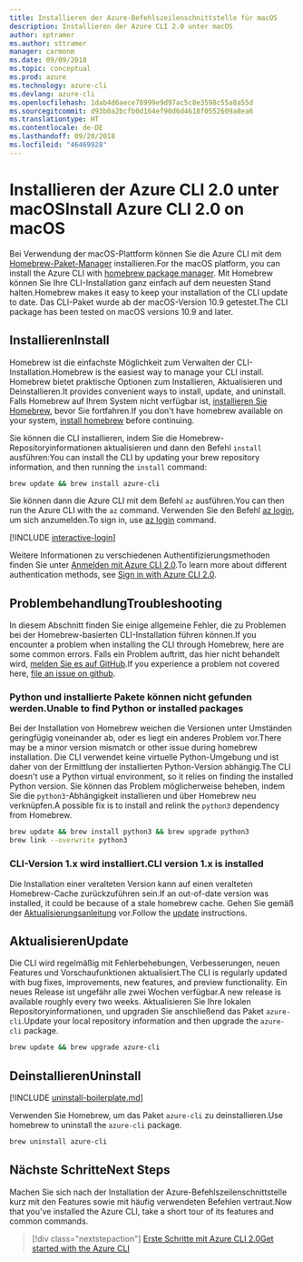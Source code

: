 ```yaml
---
title: Installieren der Azure-Befehlszeilenschnittstelle für macOS
description: Installieren der Azure CLI 2.0 unter macOS
author: sptramer
ms.author: sttramer
manager: carmonm
ms.date: 09/09/2018
ms.topic: conceptual
ms.prod: azure
ms.technology: azure-cli
ms.devlang: azure-cli
ms.openlocfilehash: 1dab4d6aece78999e9d97ac5c8e3598c55a8a55d
ms.sourcegitcommit: d93b0a2bcfb0d164ef90d6d4618f0552609a8ea6
ms.translationtype: HT
ms.contentlocale: de-DE
ms.lasthandoff: 09/20/2018
ms.locfileid: "46469928"
---
```

# <a name="install-azure-cli-20-on-macos"></a><span data-ttu-id="032b7-103">Installieren der Azure CLI 2.0 unter macOS</span><span class="sxs-lookup"><span data-stu-id="032b7-103">Install Azure CLI 2.0 on macOS</span></span>

<span data-ttu-id="032b7-104">Bei Verwendung der macOS-Plattform können Sie die Azure CLI mit dem [Homebrew-Paket-Manager](https://brew.sh) installieren.</span><span class="sxs-lookup"><span data-stu-id="032b7-104">For the macOS platform, you can install the Azure CLI with [homebrew package manager](https://brew.sh).</span></span> <span data-ttu-id="032b7-105">Mit Homebrew können Sie Ihre CLI-Installation ganz einfach auf dem neuesten Stand halten.</span><span class="sxs-lookup"><span data-stu-id="032b7-105">Homebrew makes it easy to keep your installation of the CLI update to date.</span></span> <span data-ttu-id="032b7-106">Das CLI-Paket wurde ab der macOS-Version 10.9 getestet.</span><span class="sxs-lookup"><span data-stu-id="032b7-106">The CLI package has been tested on macOS versions 10.9 and later.</span></span>

## <a name="install"></a><span data-ttu-id="032b7-107">Installieren</span><span class="sxs-lookup"><span data-stu-id="032b7-107">Install</span></span>

<span data-ttu-id="032b7-108">Homebrew ist die einfachste Möglichkeit zum Verwalten der CLI-Installation.</span><span class="sxs-lookup"><span data-stu-id="032b7-108">Homebrew is the easiest way to manage your CLI install.</span></span> <span data-ttu-id="032b7-109">Homebrew bietet praktische Optionen zum Installieren, Aktualisieren und Deinstallieren.</span><span class="sxs-lookup"><span data-stu-id="032b7-109">It provides convenient ways to install, update, and uninstall.</span></span>
<span data-ttu-id="032b7-110">Falls Homebrew auf Ihrem System nicht verfügbar ist, [installieren Sie Homebrew](https://docs.brew.sh/Installation.html), bevor Sie fortfahren.</span><span class="sxs-lookup"><span data-stu-id="032b7-110">If you don't have homebrew available on your system, [install homebrew](https://docs.brew.sh/Installation.html) before continuing.</span></span>

<span data-ttu-id="032b7-111">Sie können die CLI installieren, indem Sie die Homebrew-Repositoryinformationen aktualisieren und dann den Befehl `install` ausführen:</span><span class="sxs-lookup"><span data-stu-id="032b7-111">You can install the CLI by updating your brew repository information, and then running the `install` command:</span></span>

```bash
brew update && brew install azure-cli
```

<span data-ttu-id="032b7-112">Sie können dann die Azure CLI mit dem Befehl `az` ausführen.</span><span class="sxs-lookup"><span data-stu-id="032b7-112">You can then run the Azure CLI with the `az` command.</span></span> <span data-ttu-id="032b7-113">Verwenden Sie den Befehl [az login](/cli/azure/reference-index#az-login), um sich anzumelden.</span><span class="sxs-lookup"><span data-stu-id="032b7-113">To sign in, use [az login](/cli/azure/reference-index#az-login) command.</span></span>

[!INCLUDE [interactive-login](includes/interactive-login.md)]

<span data-ttu-id="032b7-114">Weitere Informationen zu verschiedenen Authentifizierungsmethoden finden Sie unter [Anmelden mit Azure CLI 2.0](authenticate-azure-cli.md).</span><span class="sxs-lookup"><span data-stu-id="032b7-114">To learn more about different authentication methods, see [Sign in with Azure CLI 2.0](authenticate-azure-cli.md).</span></span>

## <a name="troubleshooting"></a><span data-ttu-id="032b7-115">Problembehandlung</span><span class="sxs-lookup"><span data-stu-id="032b7-115">Troubleshooting</span></span>

<span data-ttu-id="032b7-116">In diesem Abschnitt finden Sie einige allgemeine Fehler, die zu Problemen bei der Homebrew-basierten CLI-Installation führen können.</span><span class="sxs-lookup"><span data-stu-id="032b7-116">If you encounter a problem when installing the CLI through Homebrew, here are some common errors.</span></span> <span data-ttu-id="032b7-117">Falls ein Problem auftritt, das hier nicht behandelt wird, [melden Sie es auf GitHub](https://github.com/Azure/azure-cli/issues).</span><span class="sxs-lookup"><span data-stu-id="032b7-117">If you experience a problem not covered here, [file an issue on github](https://github.com/Azure/azure-cli/issues).</span></span>

### <a name="unable-to-find-python-or-installed-packages"></a><span data-ttu-id="032b7-118">Python und installierte Pakete können nicht gefunden werden.</span><span class="sxs-lookup"><span data-stu-id="032b7-118">Unable to find Python or installed packages</span></span>

<span data-ttu-id="032b7-119">Bei der Installation von Homebrew weichen die Versionen unter Umständen geringfügig voneinander ab, oder es liegt ein anderes Problem vor.</span><span class="sxs-lookup"><span data-stu-id="032b7-119">There may be a minor version mismatch or other issue during homebrew installation.</span></span> <span data-ttu-id="032b7-120">Die CLI verwendet keine virtuelle Python-Umgebung und ist daher von der Ermittlung der installierten Python-Version abhängig.</span><span class="sxs-lookup"><span data-stu-id="032b7-120">The CLI doesn't use a Python virtual environment, so it relies on finding the installed Python version.</span></span> <span data-ttu-id="032b7-121">Sie können das Problem möglicherweise beheben, indem Sie die `python3`-Abhängigkeit installieren und über Homebrew neu verknüpfen.</span><span class="sxs-lookup"><span data-stu-id="032b7-121">A possible fix is to install and relink the `python3` dependency from Homebrew.</span></span>

```bash
brew update && brew install python3 && brew upgrade python3
brew link --overwrite python3
```

### <a name="cli-version-1x-is-installed"></a><span data-ttu-id="032b7-122">CLI-Version 1.x wird installiert.</span><span class="sxs-lookup"><span data-stu-id="032b7-122">CLI version 1.x is installed</span></span>

<span data-ttu-id="032b7-123">Die Installation einer veralteten Version kann auf einen veralteten Homebrew-Cache zurückzuführen sein.</span><span class="sxs-lookup"><span data-stu-id="032b7-123">If an out-of-date version was installed, it could be because of a stale homebrew cache.</span></span> <span data-ttu-id="032b7-124">Gehen Sie gemäß der [Aktualisierungsanleitung](#Update) vor.</span><span class="sxs-lookup"><span data-stu-id="032b7-124">Follow the [update](#Update) instructions.</span></span>

## <a name="update"></a><span data-ttu-id="032b7-125">Aktualisieren</span><span class="sxs-lookup"><span data-stu-id="032b7-125">Update</span></span>

<span data-ttu-id="032b7-126">Die CLI wird regelmäßig mit Fehlerbehebungen, Verbesserungen, neuen Features und Vorschaufunktionen aktualisiert.</span><span class="sxs-lookup"><span data-stu-id="032b7-126">The CLI is regularly updated with bug fixes, improvements, new features, and preview functionality.</span></span> <span data-ttu-id="032b7-127">Ein neues Release ist ungefähr alle zwei Wochen verfügbar.</span><span class="sxs-lookup"><span data-stu-id="032b7-127">A new release is available roughly every two weeks.</span></span> <span data-ttu-id="032b7-128">Aktualisieren Sie Ihre lokalen Repositoryinformationen, und upgraden Sie anschließend das Paket `azure-cli`.</span><span class="sxs-lookup"><span data-stu-id="032b7-128">Update your local repository information and then upgrade the `azure-cli` package.</span></span>

```bash
brew update && brew upgrade azure-cli
```

## <a name="uninstall"></a><span data-ttu-id="032b7-129">Deinstallieren</span><span class="sxs-lookup"><span data-stu-id="032b7-129">Uninstall</span></span>

[!INCLUDE [uninstall-boilerplate.md](includes/uninstall-boilerplate.md)]

<span data-ttu-id="032b7-130">Verwenden Sie Homebrew, um das Paket `azure-cli` zu deinstallieren.</span><span class="sxs-lookup"><span data-stu-id="032b7-130">Use homebrew to uninstall the `azure-cli` package.</span></span>

```bash
brew uninstall azure-cli
```

## <a name="next-steps"></a><span data-ttu-id="032b7-131">Nächste Schritte</span><span class="sxs-lookup"><span data-stu-id="032b7-131">Next Steps</span></span>

<span data-ttu-id="032b7-132">Machen Sie sich nach der Installation der Azure-Befehlszeilenschnittstelle kurz mit den Features sowie mit häufig verwendeten Befehlen vertraut.</span><span class="sxs-lookup"><span data-stu-id="032b7-132">Now that you've installed the Azure CLI, take a short tour of its features and common commands.</span></span>

> [!div class="nextstepaction"]
> [<span data-ttu-id="032b7-133">Erste Schritte mit Azure CLI 2.0</span><span class="sxs-lookup"><span data-stu-id="032b7-133">Get started with the Azure CLI</span></span>](get-started-with-azure-cli.md)

